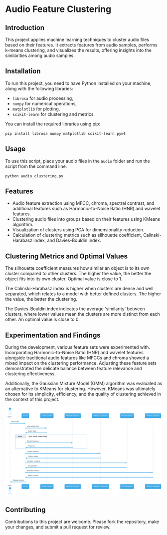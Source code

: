 
# Audio Feature Clustering

## Introduction
This project applies machine learning techniques to cluster audio files based on their features. It extracts features from audio samples, performs k-means clustering, and visualizes the results, offering insights into the similarities among audio samples.

## Installation
To run this project, you need to have Python installed on your machine, along with the following libraries:
- `librosa` for audio processing,
- `numpy` for numerical operations,
- `matplotlib` for plotting,
- `scikit-learn` for clustering and metrics.

You can install the required libraries using pip:
```
pip install librosa numpy matplotlib scikit-learn pywt
```

## Usage
To use this script, place your audio files in the `audio` folder and run the script from the command line:
```
python audio_clustering.py
```

## Features
- Audio feature extraction using MFCC, chroma, spectral contrast, and additional features such as Harmonic-to-Noise Ratio (HNR) and wavelet features.
- Clustering audio files into groups based on their features using KMeans algorithm.
- Visualization of clusters using PCA for dimensionality reduction.
- Calculation of clustering metrics such as silhouette coefficient, Calinski-Harabasz index, and Davies-Bouldin index.

## Clustering Metrics and Optimal Values
The silhouette coefficient measures how similar an object is to its own cluster compared to other clusters. The higher the value, the better the object fits into its own cluster. Optimal value is close to 1.

The Calinski-Harabasz index is higher when clusters are dense and well separated, which relates to a model with better defined clusters. The higher the value, the better the clustering.

The Davies-Bouldin index indicates the average 'similarity' between clusters, where lower values mean the clusters are more distinct from each other. An optimal value is close to 0.

## Experimentation and Findings
During the development, various feature sets were experimented with. Incorporating Harmonic-to-Noise Ratio (HNR) and wavelet features alongside traditional audio features like MFCCs and chroma showed a mixed impact on the clustering performance. Adjusting these feature sets demonstrated the delicate balance between feature relevance and clustering effectiveness.

Additionally, the Gaussian Mixture Model (GMM) algorithm was evaluated as an alternative to KMeans for clustering. However, KMeans was ultimately chosen for its simplicity, efficiency, and the quality of clustering achieved in the context of this project.

![Sequence Diagram](images/sequence_diagram.png "Sequence Diagram")

## Contributing
Contributions to this project are welcome. Please fork the repository, make your changes, and submit a pull request for review.
